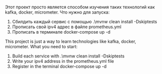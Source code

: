 Этот проект просто является способом изучения таких технологий как kafka, docker, micrometer.
Что нужно для запуска:
1. Сбилдить каждый сервис с помощью .\mvnw clean install -Dskiptests
2. Прописать свой ipv4 адрес в файле prometheus.yml
3. Прописать в терминале docker-compose up -d



This project is just a way to learn technologies like kafka, docker, micrometer.
What you need to start:
1. Build each service with .\mvnw clean install -Dskiptests
2. Write your ipv4 address in the prometheus.yml file
3. Register in the terminal docker-compose up -d
